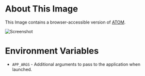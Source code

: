 # About This Image

This Image contains a browser-accessible version of [ATOM](https://atom.io/).

![Screenshot][Image_Screenshot]

[Image_Screenshot]: https://5856039.fs1.hubspotusercontent-na1.net/hubfs/5856039/dockerhub/atom.png "Image Screenshot"

# Environment Variables

* `APP_ARGS` - Additional arguments to pass to the application when launched.
